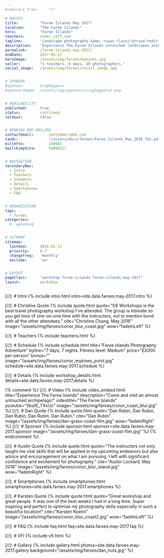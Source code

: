 ```yaml
---
#redirect_from: 	"/"

# BASICS
title: 			"Faroe Islands May 2017"
location: 		"The Faroe Islands"
hero: 			"Faroe Islands"
teachers: 		conor,jeff,zoe
tagline: 		'Landscape photography &amp; <span class="phrase">editing workshop</span>'
description: 	"Experience The Faroe Islands untouched landscapes alongside experienced photographers. Then learn how to make your images look amazing."
permalink: 		/faroe-islands-may-2017/
endDate: 		2017-05-27
heroImage: 		/assets/img/faroes/mykines.jpg
seller: 		"3 teachers, 6 days, 10 photographers."
social_image: 	/assets/img/faroes/social_image.jpg


# SPONSOR
#sponsor: 		Craghoppers
#sponsorImage: 	/assets/img/sponsors/craghoppers2.png


# AVAILABILITY
published: 		true
status: 		confirmed
soldout: 		false


# BOOKING AND MAILING
contactemail: 		zoetimmers@me.com
tandc: 				"/assets/docs/faroes/Faroe_Islands_May_2016_T&C.pdf"
billetto: 			168662
mailchimpSite: 		FAROES17 


# NAVIGATION
secondaryNav:
  - Intro
  - Teachers
  - Schedule
  - Details
  - Smartphones
  - FAQ


# ORGANISATION
tags:
  - faroes
categories:
  #- upcoming


# SITEMAP
sitemap:
  lastmod: 		2016-01-12
  priority: 	0.7
  changefreq: 	'monthly'
  exclude: 		'no'


# LAYOUT
pageClass: 		"workshop faroe-islands faroe-islands-may-2017"
layout: 		workshop
---
```



[//]: # Intro
{% include intro.html intro=site.data.faroes.may-2017.intro %}


[//]: # Christine Quote
{% include quote.html quote="f/8 Workshops is the best travel photography workshop I've attended. The group is intimate so you get tons of one-on-one time with the instructors, not to mention bond with all the other attendees." cite="Christine Chang, May 2016" image="/assets/img/faroes/conor_blur_coast.jpg" wow="fadeInLeft" %}


[//]: # Teachers
{% include teachers.html %}


[//]: # Schedule
{% include schedule.html title="Faroe Islands Photography Adventure" byline="7 days, 7 nights. Fitness level: Medium" price="&pound;2000 per-person" bonus="" image="/assets/img/faroes/conor_mykines_point.jpg" schedule=site.data.faroes.may-2017.schedule %}


[//]: # Details
{% include workshop_details.html details=site.data.faroes.may-2017.details %}


{% comment %}
[//]: # Video
{% include video_embed.html title="Experience The Faroe Islands" description="Come and visit an almost untouched archipelago!" videotitle="The Faroe Islands" youtube="0ba1E_TXxUc" image="/assets/img/faroes/conor_coast_blur.jpg" %}
[//]: # Dan Quote
{% include quote.html quote="Dan Rubin, Dan Rubin, Dan Rubin, Dan Rubin. Dan Rubin." cite="Dan Rubin" image="/assets/img/faroes/dan-grass-coast-film.jpg" wow="fadeInRight" %}
[//]: # Sponsor
{% include sponsor.html sponsor=site.data.faroes.may-2017.sponsor image="/assets/img/faroes/dan-grass-coast-film.jpg" %}
{% endcomment %}


[//]: # Austin Quote
{% include quote.html quote="The instructors not only taught me vital skills that will be applied in my upcoming endeavors but also advice and encouragement on what I am pursuing. I left with significant confidence and excitement for photography." cite="Austin Lockard, May 2016" image="/assets/img/faroes/conor_blur_island.jpg" wow="fadeInRight" %}

[//]: # Smartphones
{% include smartphones.html smartphones=site.data.faroes.may-2017.smartphones %}


[//]: # Karsten Quote
{% include quote.html quote="Great workshop and great people. It was one of the best weeks I had in a long time. Super inspiring and perfect to optimise my photography skills especially in such a beautiful location!" cite="Karsten Koehn" image="/assets/img/faroes/conor_blur_coast2.jpg" wow="fadeInLeft" %}


[//]: # FAQ
{% include faq.html faq=site.data.faroes.may-2017.faq %}

[//]: # VFI
{% include vfi.html %}

[//]: # Gallery
{% include gallery.html photos=site.data.faroes.may-2017.gallery background="/assets/img/faroes/dan_huts.jpg" %}

